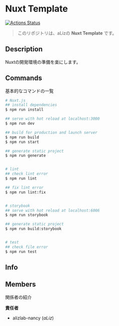 # Nuxt Template

[![Actions Status](https://github.com/aLizlab/product_nuxt-template/workflows/PUSH_CI/badge.svg)](https://github.com/aLizlab/product_racetudy_front/actions)

> このリポジトリは、aLizの **Nuxt Template** です。


## Description

Nuxtの開発環境の準備を楽にします。


## Commands

基本的なコマンドの一覧

``` bash
# Nuxt.js
## install dependencies
$ npm run install

## serve with hot reload at localhost:3000
$ npm run dev

## build for production and launch server
$ npm run build
$ npm run start

## generate static project
$ npm run generate


# lint
## check lint error
$ npm run lint

## fix lint error
$ npm run lint:fix


# storybook
## serve with hot reload at localhost:6006
$ npm run storybook

## generate static project
$ npm run build:storybook


# test
## check file error
$ npm run test
```


## Info


## Members

関係者の紹介

**責任者**
- alizlab-nancy (_aLiz_)
